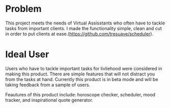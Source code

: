 # Problem
This project meets the needs of Virtual Assisstants who often have to tackle tasks from important clients. I made the functionality simple, clean and cut in order to put clients at ease.(https://github.com/tresuave/scheduler).

# Ideal User
Users who have to tackle important tasks for livliehood were considered in making this product. There are simple features that will not distract you from the tasks at hand. Currently this product is in beta mode and will be taking feedback from a sample of users. 

Feautures of this product include: horoscope checker, scheduler, mood tracker, and inspirational quote generator.
